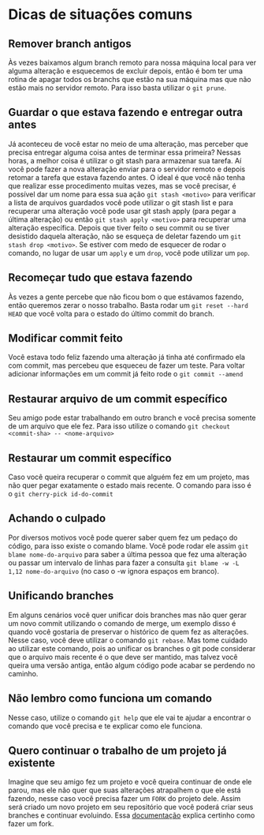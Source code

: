 # Dicas de situações comuns

## Remover branch antigos
Às vezes baixamos algum branch remoto para nossa máquina local para ver alguma alteração e esquecemos de excluir depois, então é bom ter uma rotina de apagar todos os branchs que estão na sua máquina mas que não estão mais no servidor remoto. Para isso basta utilizar o `git prune`.

## Guardar o que estava fazendo e entregar outra antes
Já aconteceu de você estar no meio de uma alteração, mas perceber que precisa entregar alguma coisa antes de terminar essa primeira? Nessas horas, a melhor coisa é utilizar o git stash para armazenar sua tarefa. Aí você pode fazer a nova alteração enviar para o servidor remoto e depois retomar a tarefa que estava fazendo antes.
O ideal é que você não tenha que realizar esse procedimento muitas vezes, mas se você precisar, é possível dar um nome para essa sua ação `git stash <motivo>` para verificar a lista de arquivos guardados você pode utilizar o git stash list e para recuperar uma alteração você pode usar git stash apply (para pegar a última alteração) ou então `git stash apply <motivo>` para recuperar uma alteração específica. Depois que tiver feito o seu commit ou se tiver desistido daquela alteração, não se esqueça de deletar fazendo um `git stash drop <motivo>`. Se estiver com medo de esquecer de rodar o comando, no lugar de usar um `apply` e um `drop`, você pode utilizar um `pop`.

## Recomeçar tudo que estava fazendo
Às vezes a gente percebe que não ficou bom o que estávamos fazendo, então queremos zerar o nosso trabalho. Basta rodar um  `git reset --hard HEAD` que você volta para o estado do último commit do branch.

## Modificar commit feito
Você estava todo feliz fazendo uma alteração já tinha até confirmado ela com commit, mas percebeu que esqueceu de fazer um teste. Para voltar adicionar informações em um commit já feito rode o `git commit --amend`

## Restaurar arquivo de um commit específico
Seu amigo pode estar trabalhando em outro branch e você precisa somente de um arquivo que ele fez. Para isso utilize o comando `git checkout <commit-sha> -- <nome-arquivo>`

## Restaurar um commit específico
Caso você queira recuperar o commit que alguém fez em um projeto, mas não quer pegar exatamente o estado mais recente. O comando para isso é o `git cherry-pick id-do-commit`

## Achando o culpado
Por diversos motivos você pode querer saber quem fez um pedaço do código, para isso existe o comando blame. Você pode rodar ele assim `git blame nome-do-arquivo` para saber a última pessoa que fez uma alteração ou passar um intervalo de linhas para fazer a consulta `git blame -w -L 1,12 nome-do-arquivo` (no caso o -w ignora espaços em branco).

## Unificando branches
Em alguns cenários você quer unificar dois branches mas não quer gerar um novo commit utilizando o comando de merge, um exemplo disso é quando você gostaria de preservar o histórico de quem fez as alterações. Nesse caso, você deve utilizar o comando `git rebase`. Mas tome cuidado ao utilizar este comando, pois ao unificar os branches o git pode considerar que o arquivo mais recente é o que deve ser mantido, mas talvez você queira uma versão antiga, então algum código pode acabar se perdendo no caminho.

## Não lembro como funciona um comando
Nesse caso, utilize o comando `git help` que ele vai te ajudar a encontrar o comando que você precisa e te explicar como ele funciona.

## Quero continuar o trabalho de um projeto já existente
Imagine que seu amigo fez um projeto e você queira continuar de onde ele parou, mas ele não quer que suas alterações atrapalhem o que ele está fazendo, nesse caso você precisa fazer um `FORK` do projeto dele. Assim será criado um novo projeto em seu repositório que você poderá criar seus branches e continuar evoluindo. Essa [documentação](https://git-scm.com/book/en/v2/GitHub-Contributing-to-a-Project) explica certinho como fazer um fork.
